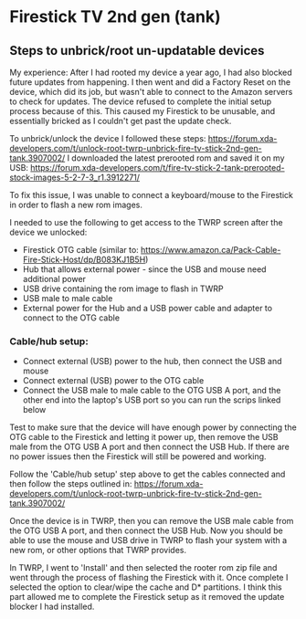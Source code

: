 # Firestick TV 2nd gen (tank)
## Steps to unbrick/root un-updatable devices

My experience:
After I had rooted my device a year ago, I had also blocked future updates from happening.
I then went and did a Factory Reset on the device, which did its job, but wasn't able to connect to the Amazon servers to check for updates. The device refused to complete the initial setup process because of this.
This caused my Firestick to be unusable, and essentially bricked as I couldn't get past the update check.

To unbrick/unlock the device I followed these steps: https://forum.xda-developers.com/t/unlock-root-twrp-unbrick-fire-tv-stick-2nd-gen-tank.3907002/
I downloaded the latest prerooted rom and saved it on my USB: https://forum.xda-developers.com/t/fire-tv-stick-2-tank-prerooted-stock-images-5-2-7-3_r1.3912271/

To fix this issue, I was unable to connect a keyboard/mouse to the Firestick in order to flash a new rom images.

I needed to use the following to get access to the TWRP screen after the device we unlocked:
- Firestick OTG cable (similar to: https://www.amazon.ca/Pack-Cable-Fire-Stick-Host/dp/B083KJ1B5H)
- Hub that allows external power - since the USB and mouse need additional power
- USB drive containing the rom image to flash in TWRP
- USB male to male cable
- External power for the Hub and a USB power cable and adapter to connect to the OTG cable

### Cable/hub setup:
- Connect external (USB) power to the hub, then connect the USB and mouse
- Connect external (USB) power to the OTG cable
- Connect the USB male to male cable to the OTG USB A port, and the other end into the laptop's USB port so you can run the scrips linked below

Test to make sure that the device will have enough power by connecting the OTG cable to the Firestick and letting it power up, then remove the USB male from the OTG USB A port and then connect the USB Hub. If there are no power issues then the Firestick will still be powered and working.

Follow the 'Cable/hub setup' step above to get the cables connected and then follow the steps outlined in: https://forum.xda-developers.com/t/unlock-root-twrp-unbrick-fire-tv-stick-2nd-gen-tank.3907002/

Once the device is in TWRP, then you can remove the USB male cable from the OTG USB A port, and then connect the USB Hub.
Now you should be able to use the mouse and USB drive in TWRP to flash your system with a new rom, or other options that TWRP provides.

In TWRP, I went to 'Install' and then selected the rooter rom zip file and went through the process of flashing the Firestick with it.
Once complete I selected the option to clear/wipe the cache and D* partitions. I think this part allowed me to complete the Firestick setup as it removed the update blocker I had installed.

